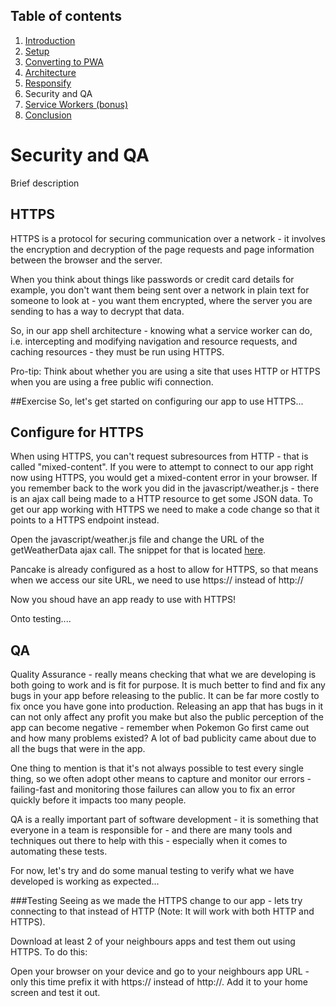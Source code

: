 ## Table of contents

1. [Introduction](README.md)
1. [Setup](Step-1-Setup.md)
1. [Converting to PWA](Step-2-Convert-to-PWA.md)
1. [Architecture](Step-3-Architecture.md)
1. [Responsify](Step-4-Responsify.md)
1. Security and QA
1. [Service Workers (bonus)](Step-6-Bonus-Service-Workers.md)
1. [Conclusion](Step-7-Conclusion.md)

# Security and QA

Brief description

## HTTPS

HTTPS is a protocol for securing communication over a network - it involves the encryption and decryption of the page requests and page information between the browser and the server.

When you think about things like passwords or credit card details for example, you don't want them being sent over a network in plain text for someone to look at - you want them encrypted, where the server you are sending to has a way to decrypt that data. 

So, in our app shell architecture - knowing what a service worker can do, i.e. intercepting and modifying navigation and resource requests, and caching resources - they must be run using HTTPS.

Pro-tip: Think about whether you are using a site that uses HTTP or HTTPS when you are using a free public wifi connection.


##Exercise
So, let's get started on configuring our app to use HTTPS...

## Configure for HTTPS
When using HTTPS, you can't request subresources from HTTP - that is called "mixed-content". If you were to attempt to connect to our app right now using HTTPS, you would get a mixed-content error in your browser. If you remember back to the work you did in the javascript/weather.js - there is an ajax call being made to a HTTP resource to get some JSON data. To get our app working with HTTPS we need to make a code change so that it points to a HTTPS endpoint instead.

Open the javascript/weather.js file and change the URL of the getWeatherData ajax call. The snippet for that is located [here](../resources/snippets/https.js).

Pancake is already configured as a host to allow for HTTPS, so that means when we access our site URL, we need to use https:// instead of http://

Now you shoud have an app ready to use with HTTPS!


Onto testing....

## QA

Quality Assurance - really means checking that what we are developing is both going to work and is fit for purpose. It is much better to find and fix any bugs in your app before releasing to the public. It can be far more costly to fix once you have gone into production. Releasing an app that has bugs in it can not only affect any profit you make but also the public perception of the app can become negative - remember when Pokemon Go first came out and how many problems existed? A lot of bad publicity came about due to all the bugs that were in the app.

One thing to mention is that it's not always possible to test every single thing, so we often adopt other means to capture and monitor our errors - failing-fast and monitoring those failures can allow you to fix an error quickly before it impacts too many people.

QA is a really important part of software development - it is something that everyone in a team is responsible for - and there are many tools and techniques out there to help with this - especially when it comes to automating these tests.

For now, let's try and do some manual testing to verify what we have developed is working as expected...

###Testing
Seeing as we made the HTTPS change to our app - lets try connecting to that instead of HTTP (Note: It will work with both HTTP and HTTPS).

Download at least 2 of your neighbours apps and test them out using HTTPS. To do this:

Open your browser on your device and go to your neighbours app URL - only this time prefix it with https:// instead of http://. Add it to your home screen and test it out.


